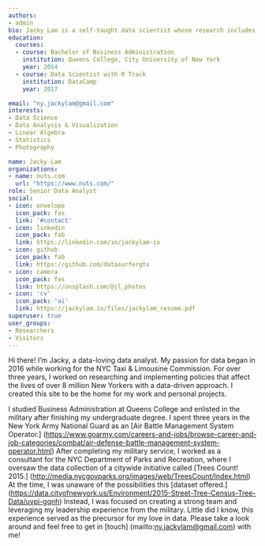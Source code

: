 ```yaml
---
authors:
- admin
bio: Jacky Lam is a self-taught data scientist whose research includes big data analysis on NYC's vast transportation networks, Bike Share operations management and eCommerce.
education:
  courses:
  - course: Bachelor of Business Administration
    institution: Queens College, City University of New York
    year: 2014
  - course: Data Scientist with R Track
    institution: DataCamp
    year: 2017

email: "ny.jackylam@gmail.com"
interests:
- Data Science
- Data Analysis & Visualization
- Linear Algebra
- Statistics
- Photography

name: Jacky Lam
organizations:
- name: nuts.com
  url: "https://www.nuts.com/"
role: Senior Data Analyst
social:
- icon: envelope
  icon_pack: fas
  link: '#contact'
- icon: linkedin
  icon_pack: fab
  link: https://linkedin.com/in/jackylam-io
- icon: github
  icon_pack: fab
  link: https://github.com/datasurfergtx
- icon: camera
  icon_pack: fas
  link: https://unsplash.com/@jl_photos
- icon: 'cv'
  icon_pack: 'ai'
  link: https://jackylam.io/files/jackylam_resume.pdf
superuser: true
user_groups:
- Researchers
- Visitors
---
```


Hi there! I’m Jacky, a data-loving data analyst. My passion for data began in 2016 while working for the NYC Taxi & Limousine Commission. For over three years, I worked on researching and implementing policies that affect the lives of over 8 million New Yorkers with a data-driven approach. I created this site to be the home for my work and personal projects.

I studied Business Administration at Queens College and enlisted in the military after finishing my undergraduate degree. I spent three years in the New York Army National Guard as an [Air Battle Management System Operator.] (https://www.goarmy.com/careers-and-jobs/browse-career-and-job-categories/combat/air-defense-battle-management-system-operator.html) After completing my military service, I worked as a consultant for the NYC Department of Parks and Recreation, where I oversaw the data collection of a citywide initiative called [Trees Count! 2015.] (http://media.nycgovparks.org/images/web/TreesCount/Index.html) At the time, I was unaware of the possibilities this [dataset offered.] (https://data.cityofnewyork.us/Environment/2015-Street-Tree-Census-Tree-Data/uvpi-gqnh) Instead, I was focused on creating a strong team and leveraging my leadership experience from the military. Little did I know, this experience served as the precursor for my love in data. Please take a look around and feel free to get in [touch] (mailto:ny.jackylam@gmail.com) with me!